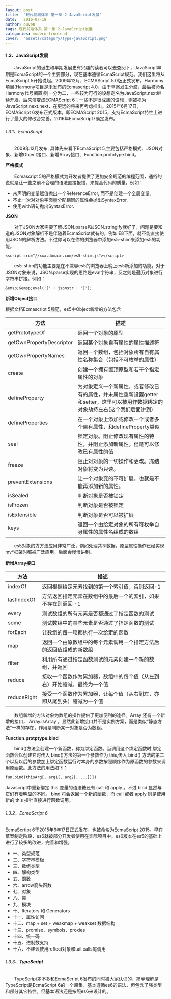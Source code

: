 ```yaml
---
layout: post
title:  "现代前端体系-第一章 2-JavaScript发展"
date:   2016-07-18
author: ouven
tags: 现代前端体系 第一章 2-JavaScript发展
categories: modern-frontend
cover:  "assets/category/type-javaScript.png"
---
```


#### 1.3、JavaScript发展

&emsp;&emsp;JavaScript的诞生和早期发展史有兴趣的读者可以去查阅下，JavaScript早期是EcmaScript的一个主要部分，现在基本遵循EcmaScript规范。我们这里将从EcmaScript 5开始说起。2009年12月，ECMAScript 5.0版正式发布。Harmony项目(Harmony项目是未发布的Ecmascript 4.0，由于草案发生分歧，最后被命名Harmony代号搁置)则一分为二，一些较为可行的设想定名为JavaScript.next继续开发，后来演变成ECMAScript 6；一些不是很成熟的设想，则被视为JavaScript.next.next，在更远的将来再考虑推出。2015年6月17日，ECMAScript 6发布正式版本，即ECMAScript 2015，支持EcmaScript特性上进行了最大的修改合完善。2016年EcmaScript7确定发布。

###### 1.3.1、EcmaScript

&emsp;&emsp;2009年12月发布, 具体先来看下EcmaScript 5,主要包括严格模式、JSON对象、新增Object接口、新增Array接口、Function.prototype.bind。

**严格模式**

&emsp;&emsp;Ecmascript 5的严格模式为开发者提供了更加安全规范的编程范围，通俗的说就是让一些之前不合理的语法直接报错，来提高代码的质量，例如：

- 未声明的变量赋值抛出一个ReferenceError, 而不是创建一个全局变量。
- 不止一次对对象字面量分配相同的属性会抛出SyntaxError.
- 使用with语句抛出SyntaxError.

**JSON**

&emsp;&emsp;对于JSON大家需要了解JSON.parse和JSON.stringify就好了，问题是要知道的JSON对象解析不是伴随着EcmaScript就有的，例如IE8下面，就不能直接使用JSON的解析方法。不过你可以在你的浏览器中添加es5-shim来添加es5的功能。

```
<script src="//xxx.domain.com/es5-shim.js"></script>
```

&emsp;&emsp;es5-shim的功能主要是在不兼容es5的浏览器上晚上es5新添加的功能，对于JSON对象来说，JSON.parse实现的思路是eval字符串，反之则是遍历对象进行字符串拼接。例如：

```
&emsp;&emsp;eval('(' + jsonstr + ')');
```

**新增Object接口**

根据文档Ecmascript 5规范，es5中Object新增的方法包含

|方法|描述|
|---|---|
|getPrototypeOf|返回一个对象的原型|
|getOwnPropertyDescriptor|返回某个对象自有属性的属性描述符|
|getOwnPropertyNames|返回一个数组，包括对象所有自有属性名称集合（包括不可枚举的属性）|
|create|创建一个拥有置顶原型和若干个指定属性的对象|
|defineProperty|为对象定义一个新属性，或者修改已有的属性，并未属性重新设置getter和setter，这里可以被用作数据绑定的对象劫持左右(这个我们后面讲到)|
|defineProperties|在一个对象上添加或修改一个或者多个自有属性，和defineProperty类似|
|seal|锁定对象。阻止修改现有属性的特性，并阻止添加新属性。但是可以修改已有属性的值|
|freeze|阻止对对象的一切操作和更改。冻结对象将变为只读。|
|preventExtensions|让一个对象变的不可扩展，也就是不能再添加新的属性。|
|isSealed|判断对象是否被锁定|
|isFrozen|判断对象是否被锁定|
|isExtensible|判断对象是否可以被扩展 |
|keys|返回一个由给定对象的所有可枚举自身属性的属性名组成的数组 |

&emsp;&emsp;es5对象的方方法应用非常广泛，例如处理共享数据，原型属性操作已经实现mv*框架时都被广泛应用，后面会慢慢讲到。

**新增Array接口**

|方法|描述|
|---|---|
|indexOf|返回根据给定元素找到的第一个索引值，否则返回-1|
|lastIndexOf|方法返回指定元素在数组中的最后一个的索引，如果不存在则返回 -1|
|every|测试数组的所有元素是否都通过了指定函数的测试|
|some|测试数组中的某些元素是否通过了指定函数的测试|
|forEach|让数组的每一项都执行一次给定的函数|
|map|返回一个由原数组中的每个元素调用一个指定方法后的返回值组成的新数组|
|filter|利用所有通过指定函数测试的元素创建一个新的数组，并返回|
|reduce|接收一个函数作为累加器，数组中的每个值（从左到右）开始缩减，最终为一个值|
|reduceRight|接受一个函数作为累加器，让每个值（从右到左，亦即从尾到头）缩减为一个值|

&emsp;&emsp;数组新增的方法对象为数组的操作提供了更加便利的途径。Array 还有一个新增的接口， Array.isArray 。显然此新增接口并不是实例方案，而是类似“静态方法”一样的存在，作用是判断某一对象是否为数组。

**Function.protptype.bind**

&emsp;&emsp;bind()方法会创建一个新函数，称为绑定函数。当调用这个绑定函数时,绑定函数会以创建它时传入 bind()方法的第一个参数作为 this,传入 bind() 方法的第二个以及以后的参数加上绑定函数运行时本身的参数按照顺序作为原函数的参数来调用原函数。此方法的用法如下：

```
fun.bind(thisArg[, arg1[, arg2[, ...]]])
```

Javascript中重新绑定 this 变量的语法糖还有 call 和 apply 。不过 bind 显然与它们有着明显的不同。 bind 将会返回一个新的函数，而 call 或者 apply 则是使用新的 this 指针直接进行函数调用。

###### 1.3.2、EcmaScript 6

EcmaScrtipt 6于2015年6年17日正式发布，也被命名为EcmaScript 2015。早在草案制定阶段，es6就被部分开发者使用在实际项目中。es6版本在es5的基础上进行了较多的改进，完善和增强。

* 一、类型规范
* 二、字符串模板
* 三、数组类型
* 四、解构类型
* 五、函数
* 六、arrow箭头函数
* 七、对象
* 八、类
* 九、模块
* 十、Iterators 和 Generators
* 十一、属性访问
* 十二、map + set + weakmap + weakset 数据结构
* 十三、promise、symbols、proxies
* 十四、统一码
* 十五、进制数支持
* 十六、不建议使用reflect对象和tail calls尾调用

###### 1.3.3、**TypeScript**

&emsp;&emsp;TypeScript差不多和EcmaScript 6发布的同时被大家认识的，简单理解是TypeScript是EcmaScript 6的一个超集，基本遵循es6的语法，但包含了强类型和部分其它特性。但基本语法还是按照es6来设计的。




